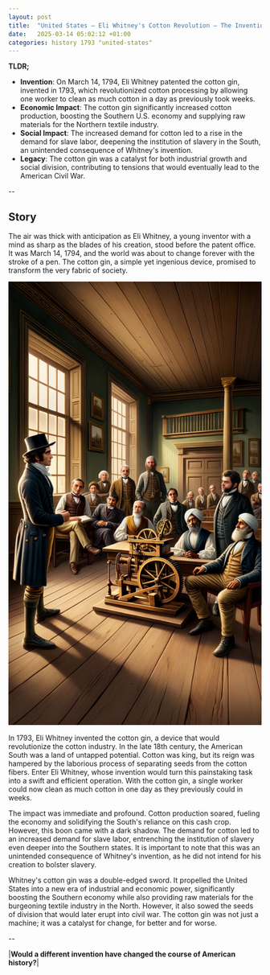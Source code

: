 ```yaml
---
layout: post
title:  "United States – Eli Whitney's Cotton Revolution – The Invention of 1793 and Its Impact"
date:   2025-03-14 05:02:12 +01:00
categories: history 1793 "united-states"
---
```


**TLDR;**
- **Invention**: On March 14, 1794, Eli Whitney patented the cotton gin, invented in 1793, which revolutionized cotton processing by allowing one worker to clean as much cotton in a day as previously took weeks.
- **Economic Impact**: The cotton gin significantly increased cotton production, boosting the Southern U.S. economy and supplying raw materials for the Northern textile industry.
- **Social Impact**: The increased demand for cotton led to a rise in the demand for slave labor, deepening the institution of slavery in the South, an unintended consequence of Whitney's invention.
- **Legacy**: The cotton gin was a catalyst for both industrial growth and social division, contributing to tensions that would eventually lead to the American Civil War.

--

## Story

The air was thick with anticipation as Eli Whitney, a young inventor with a mind as sharp as the blades of his creation, stood before the patent office. It was March 14, 1794, and the world was about to change forever with the stroke of a pen. The cotton gin, a simple yet ingenious device, promised to transform the very fabric of society.

![Image](/assets/images/14_March_92e98c45b7dfc495906c0624d1b4d936.png)

In 1793, Eli Whitney invented the cotton gin, a device that would revolutionize the cotton industry. In the late 18th century, the American South was a land of untapped potential. Cotton was king, but its reign was hampered by the laborious process of separating seeds from the cotton fibers. Enter Eli Whitney, whose invention would turn this painstaking task into a swift and efficient operation. With the cotton gin, a single worker could now clean as much cotton in one day as they previously could in weeks.

The impact was immediate and profound. Cotton production soared, fueling the economy and solidifying the South's reliance on this cash crop. However, this boon came with a dark shadow. The demand for cotton led to an increased demand for slave labor, entrenching the institution of slavery even deeper into the Southern states. It is important to note that this was an unintended consequence of Whitney's invention, as he did not intend for his creation to bolster slavery.

Whitney's cotton gin was a double-edged sword. It propelled the United States into a new era of industrial and economic power, significantly boosting the Southern economy while also providing raw materials for the burgeoning textile industry in the North. However, it also sowed the seeds of division that would later erupt into civil war. The cotton gin was not just a machine; it was a catalyst for change, for better and for worse.

--

|**Would a different invention have changed the course of American history?**|

